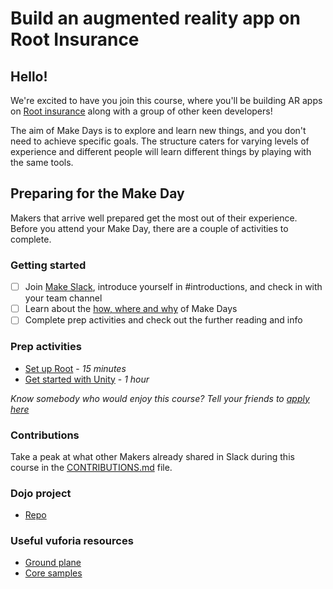 # Build an augmented reality app on Root Insurance

## Hello!
We're excited to have you join this course, where you'll be building AR apps on [Root insurance](http://root.co.za/insurance/) along with a group of other keen developers!

The aim of Make Days is to explore and learn new things, and you don't need to achieve specific goals. The structure caters for varying levels of experience and different people will learn different things by playing with the same tools.

## Preparing for the Make Day
Makers that arrive well prepared get the most out of their experience. Before you attend your Make Day, there are a couple of activities to complete.

### Getting started
- [ ] Join [Make Slack](https://offerzen-make.slack.com/), introduce yourself in #introductions, and check in with your team channel
- [ ] Learn about the [how, where and why](agenda.md) of Make Days
- [ ] Complete prep activities and check out the further reading and info

### Prep activities
- [Set up Root](https://github.com/OfferZen-Make/arinsuretech-activity-root-setup) - *15 minutes*
- [Get started with Unity](https://github.com/OfferZen-Make/arinsuretech-activity-unity-setup) - *1 hour*

*Know somebody who would enjoy this course? Tell your friends to [apply here](https://make.offerzen.com/course/root-insurance-augmented-reality)*

### Contributions
Take a peak at what other Makers already shared in Slack during this course in the [CONTRIBUTIONS.md](https://github.com/OfferZen-Make/arinsuretech/blob/master/CONTRIBUTIONS.md) file.

### Dojo project
- [Repo](http://github.com/OfferZen-Make/arinsuretech-kicker)

### Useful vuforia resources
- [Ground plane](https://assetstore.unity.com/packages/templates/packs/vuforia-ground-plane-107216)
- [Core samples](https://assetstore.unity.com/packages/templates/packs/vuforia-core-samples-99026)
